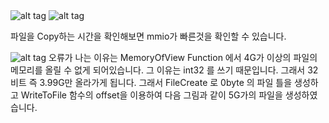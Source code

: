 <IMG SRC="https://github.com/ReportSubmit/OS_HW2/raw/master/copy_compare_cmd.png" alt="alt tag">
<IMG SRC="https://github.com/ReportSubmit/OS_HW2/raw/master/copy_compare_file.png" alt="alt tag">

파일을 Copy하는 시간을 확인해보면 mmio가 빠른것을 확인할 수 있습니다.

<IMG SRC="https://github.com/ReportSubmit/OS_HW2/raw/master/create_big_file.png" alt="alt tag">
오류가 나는 이유는 MemoryOfView Function 에서 4G가 이상의 파일의 메모리를 올릴 수 없게 되어있습니다.
그 이유는 int32 를 쓰기 때문입니다. 그래서 32비트 즉 3.99G만 올라가게 됩니다.
그래서 FileCreate 로 0byte 의 파일 틀을 생성하고 WriteToFile 함수의 offset을 이용하여
다음 그림과 같이 5G가의 파일을 생성하였습니다.

